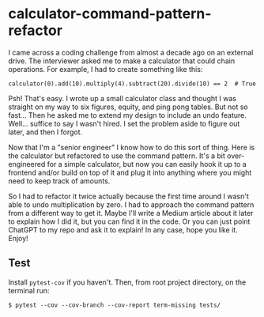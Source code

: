 # calculator-command-pattern-refactor

I came across a coding challenge from almost a decade ago on an external drive. The interviewer asked me to make a calculator that could chain operations. For example, I had to create something like this:

```
calculator(0).add(10).multiply(4).subtract(20).divide(10) == 2  # True
```

Psh! That's easy. I wrote up a small calculator class and thought I was straight on my way to six figures, equity, and ping pong tables. But not so fast... Then he asked me to extend my design to include an undo feature. Well... suffice to say I wasn't hired. I set the problem aside to figure out later, and then I forgot.

Now that I'm a "senior engineer" I know how to do this sort of thing. Here is the calculator but refactored to use the command pattern. It's a bit over-engineered for a simple calculator, but now you can easily hook it up to a frontend and/or build on top of it and plug it into anything where you might need to keep track of amounts.

So I had to refactor it twice actually because the first time around I wasn't able to undo multiplication by zero. I had to approach the command pattern from a different way to get it. Maybe I'll write a Medium article about it later to explain how I did it, but you can find it in the code. Or you can just point ChatGPT to my repo and ask it to explain! In any case, hope you like it. Enjoy!

## Test

Install `pytest-cov` if you haven't. Then, from root project directory, on the terminal run:

`$ pytest --cov --cov-branch --cov-report term-missing tests/`
